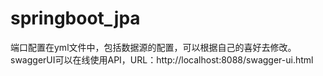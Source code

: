# springboot_jpa
端口配置在yml文件中，包括数据源的配置，可以根据自己的喜好去修改。
swaggerUI可以在线使用API，URL：http://localhost:8088/swagger-ui.html
